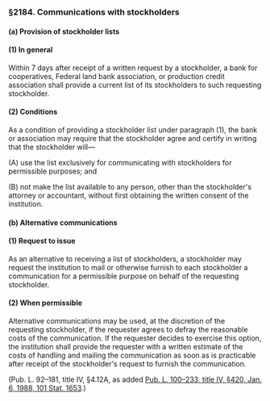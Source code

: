 ### §2184. Communications with stockholders ###

[]()

#### (a) Provision of stockholder lists ####

[]()

#### (1) In general ####

Within 7 days after receipt of a written request by a stockholder, a bank for cooperatives, Federal land bank association, or production credit association shall provide a current list of its stockholders to such requesting stockholder.

[]()

#### (2) Conditions ####

As a condition of providing a stockholder list under paragraph (1), the bank or association may require that the stockholder agree and certify in writing that the stockholder will—

[]()

(A) use the list exclusively for communicating with stockholders for permissible purposes; and

[]()

(B) not make the list available to any person, other than the stockholder's attorney or accountant, without first obtaining the written consent of the institution.

[]()

#### (b) Alternative communications ####

[]()

#### (1) Request to issue ####

As an alternative to receiving a list of stockholders, a stockholder may request the institution to mail or otherwise furnish to each stockholder a communication for a permissible purpose on behalf of the requesting stockholder.

[]()

#### (2) When permissible ####

Alternative communications may be used, at the discretion of the requesting stockholder, if the requester agrees to defray the reasonable costs of the communication. If the requester decides to exercise this option, the institution shall provide the requester with a written estimate of the costs of handling and mailing the communication as soon as is practicable after receipt of the stockholder's request to furnish the communication.

(Pub. L. 92–181, title IV, §4.12A, as added [Pub. L. 100–233, title IV, §420, Jan. 6, 1988, 101 Stat. 1653](/statviewer.htm?volume=101&page=1653).)